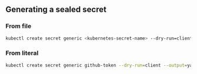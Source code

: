 ## Generating a sealed secret


### From file
```bash
kubectl create secret generic <kubernetes-secret-name> --dry-run=client --from-file=<filename-on-host>.txt=<path-on-machine>.txt  -o yaml | kubeseal --format=yaml  > <sealed-secret-filename>.yaml
```

### From literal

```bash
kubectl create secret generic github-token --dry-run=client --output=yaml --from-literal=key=secretvalue | kubeseal --format=yaml > <sealed-secret-filename>.yaml
```